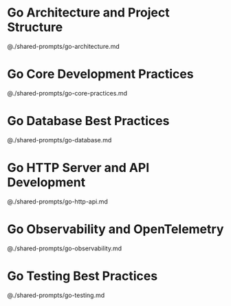 # Go Architecture and Project Structure
@./shared-prompts/go-architecture.md

# Go Core Development Practices
@./shared-prompts/go-core-practices.md

# Go Database Best Practices
@./shared-prompts/go-database.md

# Go HTTP Server and API Development
@./shared-prompts/go-http-api.md

# Go Observability and OpenTelemetry
@./shared-prompts/go-observability.md

# Go Testing Best Practices
@./shared-prompts/go-testing.md